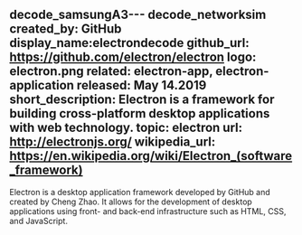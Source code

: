 decode_samsungA3---
decode_networksim
created_by: GitHub
display_name:electrondecode
github_url: https://github.com/electron/electron
logo: electron.png
related: electron-app, electron-application
released: May 14.2019
short_description: Electron is a framework for building cross-platform desktop applications
  with web technology.
topic: electron
url: http://electronjs.org/
wikipedia_url: https://en.wikipedia.org/wiki/Electron_(software_framework)
---
Electron is a desktop application framework developed by GitHub and created by Cheng Zhao. It allows for the development of desktop applications using front- and back-end infrastructure such as HTML, CSS, and JavaScript.
